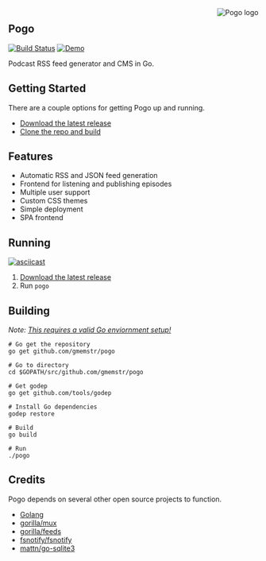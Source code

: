 <img src="https://cdn.rawgit.com/gmemstr/pogo/ddc9ff3a/assets/web/static/logo-sm.png" alt="Pogo logo" align="right">

## Pogo

[![Build Status](https://travis-ci.org/gmemstr/pogo.svg?branch=master)](https://travis-ci.org/gmemstr/pogo) [![Demo](https://img.shields.io/badge/demo-demo.pogoapp.net-green.svg)](http://demo.pogoapp.net)
	
Podcast RSS feed generator and CMS in Go.

## Getting Started

There are a couple options for getting Pogo up and running.

- [Download the latest release](#running)
- [Clone the repo and build](#building)

## Features 

- Automatic RSS and JSON feed generation
- Frontend for listening and publishing episodes
- Multiple user support
- Custom CSS themes
- Simple deployment
- SPA frontend

## Running

[![asciicast](https://asciinema.org/a/GTsDD2nJeLktUAbrQq4hyziOt.png)](https://asciinema.org/a/GTsDD2nJeLktUAbrQq4hyziOt)

1. [Download the latest release](https://github.com/gmemstr/pogo/releases/latest)
2. Run `pogo`

## Building

_Note: [This requires a valid Go enviornment setup!](https://golang.org/doc/install)_

```
# Go get the repository
go get github.com/gmemstr/pogo

# Go to directory
cd $GOPATH/src/github.com/gmemstr/pogo

# Get godep
go get github.com/tools/godep

# Install Go dependencies
godep restore

# Build
go build

# Run
./pogo
```

## Credits

Pogo depends on several other open source projects to function.

 - [Golang](https://golang.org/)
 - [gorilla/mux](http://github.com/gorilla/mux)
 - [gorilla/feeds](http://github.com/gorilla/feeds)
 - [fsnotify/fsnotify](http://github.com/fsnotify/fsnotify)
 - [mattn/go-sqlite3](http://github.com/mattn/go-sqlite3)
